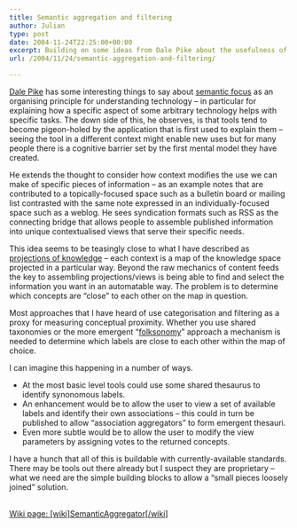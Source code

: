 ```yaml
---
title: Semantic aggregation and filtering
author: Julian
type: post
date: 2004-11-24T22:25:00+00:00
excerpt: Building on some ideas from Dale Pike about the usefulness of semantic focus when looking at both technology and micro-content I propose some specific additions to our knowledge-management tools.
url: /2004/11/24/semantic-aggregation-and-filtering/

---
```

[Dale Pike][1] has some interesting things to say about [semantic focus][2] as an organising principle for understanding technology – in particular for explaining how a specific aspect of some arbitrary technology helps with specific tasks. The down side of this, he observes, is that tools tend to become pigeon-holed by the application that is first used to explain them – seeing the tool in a different context might enable new uses but for many people there is a cognitive barrier set by the first mental model they have created.

He extends the thought to consider how context modifies the use we can make of specific pieces of information – as an example notes that are contributed to a topically-focused space such as a bulletin board or mailing list contrasted with the same note expressed in an individually-focused space such as a weblog. He sees syndication formats such as RSS as the connecting bridge that allows people to assemble published information into unique contextualised views that serve their specific needs.

This idea seems to be teasingly close to what I have described as [projections of knowledge][3] &#8211; each context is a map of the knowledge space projected in a particular way. Beyond the raw mechanics of content feeds the key to assembling projections/views is being able to find and select the information you want in an automatable way. The problem is to determine which concepts are “close” to each other on the map in question.

Most approaches that I have heard of use categorisation and filtering as a proxy for measuring conceptual proximity. Whether you use shared taxonomies or the more emergent “[folksonomy][4]” approach a mechanism is needed to determine which labels are close to each other within the map of choice.

I can imagine this happening in a number of ways. 

  * At the most basic level tools could use some shared thesaurus to identify synonomous labels. 
  * An enhancement would be to allow the user to view a set of available labels and identify their own associations – this could in turn be published to allow “association aggregators” to form emergent thesauri.
  * Even more subtle would be to allow the user to modify the view parameters by assigning votes to the returned concepts.

I have a hunch that all of this is buildable with currently-available standards. There may be tools out there already but I suspect they are proprietary – what we need are the simple building blocks to allow a “small pieces loosely joined” solution.

<ins datetime="2004-10-25T21:35:27-0:00"><br /> Wiki page: [wiki]SemanticAggregator[/wiki]</ins>

 [1]: http://itc.uncc.edu/dale/su8/
 [2]: http://itc.uncc.edu/dale/su8/archives/003558.html
 [3]: https://www.synesthesia.co.uk/blog/archives/2004/10/05/projections-of-knowledge/
 [4]: http://atomiq.org/archives/2004/08/folksonomy_social_classification.html